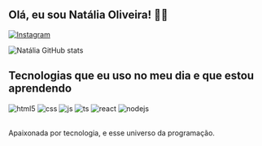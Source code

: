 ## Olá, eu sou Natália Oliveira! 👋🏽

[![Instagram](https://img.shields.io/badge/Instagram-E4405F?style=for-the-badge&logo=instagram&logoColor=white)](https://instagram.com/naaatlr)

![Natália GitHub stats](https://github-readme-stats.vercel.app/api?username=naatlr&show_icons=true&theme=dracula&count_private=true)

## Tecnologias que eu uso no meu dia e que estou aprendendo 

<div style="display: inline_block">
  <img align="center" alt="html5" src="https://img.shields.io/badge/HTML5-E34F26?style=for-the-badge&logo=html5&logoColor=white" />
  <img align="center" alt="css" src="https://img.shields.io/badge/CSS3-1572B6?style=for-the-badge&logo=css3&logoColor=white" />
  <img align="center" alt="js" src="https://img.shields.io/badge/JavaScript-F7DF1E?style=for-the-badge&logo=javascript&logoColor=black" />
  <img align="center" alt="ts" src="https://img.shields.io/badge/TypeScript-007ACC?style=for-the-badge&logo=typescript&logoColor=white" />
  <img align="center" alt="react" src="https://img.shields.io/badge/React-20232A?style=for-the-badge&logo=react&logoColor=61DAFB" />
  <img align="center" alt="nodejs" src="https://img.shields.io/badge/Node.js-43853D?style=for-the-badge&logo=node.js&logoColor=white" />
</div><br/>

Apaixonada por tecnologia, e esse universo da programação.
